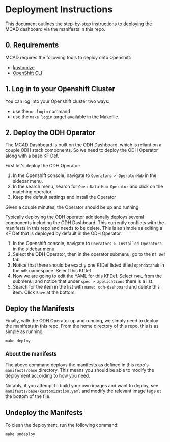 # Deployment Instructions

This document outlines the step-by-step instructions to deploying the MCAD dashboard via the manifests in this repo. 

## 0. Requirements

MCAD requires the following tools to deploy onto Openshift:

- [kustomize](https://github.com/kubernetes-sigs/kustomize)
- [OpenShift CLI](https://docs.openshift.com/container-platform/4.12/cli_reference/openshift_cli/getting-started-cli.html)

## 1. Log in to your Openshift Cluster

You can log into your Openshift cluster two ways:

- use the `oc login` command
- use the `make login` target available in the Makefile. 

## 2. Deploy the ODH Operator

The MCAD Dashboard is built on the ODH Dashboard, which is reliant on a couple ODH stack components. So we need to deploy the ODH Operator along with a base KF Def. 

First let's deploy the ODH Operator:

1. In the Openshift console, navigate to `Operators > OperatorHub` in the sidebar menu.
2. In the search menu, search for `Open Data Hub Operator` and click on the matching operator. 
3. Keep the default settings and install the Operator

Given a couple minutes, the Operator should be up and running. 

Typically deploying the ODH operator additionally deploys several components including the ODH Dashboard. This currently conflicts with the manifests in this repo and needs to be delete.  This is as simple as editing a KF Def that is deployed by default in the ODH Operator. 

1. In the Openshift console, navigate to `Operators > Installed Operators` in the sidebar menu. 
2. Select the ODH Operator, then in the operator submenu, go to the `Kf Def` tab
3. Notice that there should be exactly one KfDef listed titled `opendatahub` in the `odh` namespace. Select this KfDef
4. Now we are going to edit the YAML for this KFDef. Select `YAML` from the submenu, and notice that under `spec > applications` there is a list. 
5. Search for the item in the list with `name: odh-dashboard` and delete this item. Click `Save` at the bottom. 

## Deploy the Manifests

Finally, with the ODH Operator up and running, we simply need to deploy the manifests in this repo. From the home directory of this repo, this is as simple as running 

```
make deploy
``` 

### About the manifests

The above command deploys the manifests as defined in this repo's `manifests/base` directory. This means you should be able to modify the deployment according to how you need. 

Notably, if you attempt to build your own images and want to deploy, see `manifests/base/kustomization.yaml` and modify the relevant image tags at the bottom of the file. 

## Undeploy the Manifests

To clean the deployment, run the following command:

```
make undeploy
```